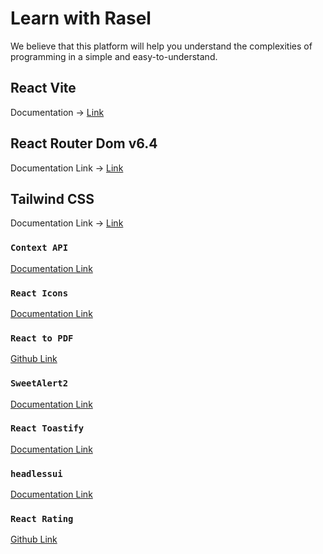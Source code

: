 # Learn with Rasel

We believe that this platform will help you understand the complexities of programming in a simple and easy-to-understand.

## React Vite
Documentation -> [Link](https://vitejs.dev/guide)

## React Router Dom v6.4
Documentation Link -> [Link](https://reactrouter.com/en/main/start/overview)

## Tailwind CSS
Documentation Link -> [Link](https://tailwindcss.com/docs)

### `Context API`
[Documentation Link](https://reactjs.org/docs/context.html#api)

### `React Icons`
[Documentation Link](https://react-icons.github.io/react-icons)

### `React to PDF`
[Github Link](https://github.com/ivmarcos/react-to-pdf)

### `SweetAlert2`
[Documentation Link](https://github.com/sweetalert2/sweetalert2-react-content)

### `React Toastify`
[Documentation Link](https://fkhadra.github.io/react-toastify/introduction)

### `headlessui`
[Documentation Link](https://headlessui.com)

### `React Rating`
[Github Link](https://github.com/dreyescat/react-rating)